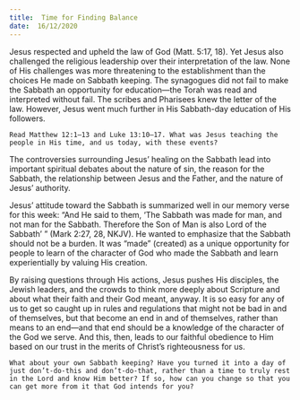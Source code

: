 ```yaml
---
title:  Time for Finding Balance
date:  16/12/2020
---
```


Jesus respected and upheld the law of God (Matt. 5:17, 18). Yet Jesus also challenged the religious leadership over their interpretation of the law. None of His challenges was more threatening to the establishment than the choices He made on Sabbath keeping. The synagogues did not fail to make the Sabbath an opportunity for education—the Torah was read and interpreted without fail. The scribes and Pharisees knew the letter of the law. However, Jesus went much further in His Sabbath-day education of His followers.

`Read Matthew 12:1–13 and Luke 13:10–17. What was Jesus teaching the people in His time, and us today, with these events?`

The controversies surrounding Jesus’ healing on the Sabbath lead into important spiritual debates about the nature of sin, the reason for the Sabbath, the relationship between Jesus and the Father, and the nature of Jesus’ authority.

Jesus’ attitude toward the Sabbath is summarized well in our memory verse for this week: “And He said to them, ‘The Sabbath was made for man, and not man for the Sabbath. Therefore the Son of Man is also Lord of the Sabbath’ ” (Mark 2:27, 28, NKJV). He wanted to emphasize that the Sabbath should not be a burden. It was “made” (created) as a unique opportunity for people to learn of the character of God who made the Sabbath and learn experientially by valuing His creation.

By raising questions through His actions, Jesus pushes His disciples, the Jewish leaders, and the crowds to think more deeply about Scripture and about what their faith and their God meant, anyway. It is so easy for any of us to get so caught up in rules and regulations that might not be bad in and of themselves, but that become an end in and of themselves, rather than means to an end—and that end should be a knowledge of the character of the God we serve. And this, then, leads to our faithful obedience to Him based on our trust in the merits of Christ’s righteousness for us.

`What about your own Sabbath keeping? Have you turned it into a day of just don’t-do-this and don’t-do-that, rather than a time to truly rest in the Lord and know Him better? If so, how can you change so that you can get more from it that God intends for you?`